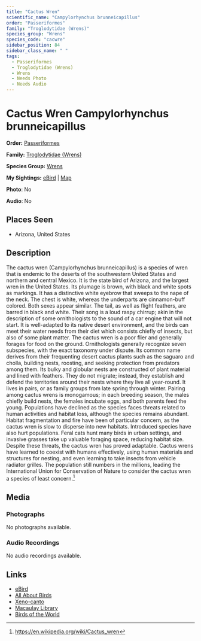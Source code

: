 ```yaml
---
title: "Cactus Wren"
scientific_name: "Campylorhynchus brunneicapillus"
order: "Passeriformes"
family: "Troglodytidae (Wrens)"
species_group: "Wrens"
species_code: "cacwre"
sidebar_position: 84
sidebar_class_name: " "
tags: 
  - Passeriformes
  - Troglodytidae (Wrens)
  - Wrens
  - Needs Photo
  - Needs Audio
---
```


# Cactus Wren <span className='sci_name'>Campylorhynchus brunneicapillus</span>

**Order:** [Passeriformes](/tags/passeriformes)

**Family:** [Troglodytidae (Wrens)](/tags/troglodytidae-wrens)

**Species Group:** [Wrens](/tags/wrens)

**My Sightings:** [eBird](https://ebird.org/lifelist?r=world&time=life&spp=cacwre) | [Map](/map?species_code=cacwre)

**Photo**: No 

**Audio**: No

## Places Seen

* Arizona, United States

## Description
The cactus wren (Campylorhynchus brunneicapillus) is a species of wren that is endemic to the deserts of the southwestern United States and northern and central Mexico. It is the state bird of Arizona, and the largest wren in the United States. Its plumage is brown, with black and white spots as markings. It has a distinctive white eyebrow that sweeps to the nape of the neck. The chest is white, whereas the underparts are cinnamon-buff colored. Both sexes appear similar. The tail, as well as flight feathers, are barred in black and white. Their song is a loud raspy chirrup; akin in the description of some ornithologists to the sound of a car engine that will not start. It is well-adapted to its native desert environment, and the birds can meet their water needs from their diet which consists chiefly of insects, but also of some plant matter. The cactus wren is a poor flier and generally forages for food on the ground. Ornithologists generally recognize seven subspecies, with the exact taxonomy under dispute.
Its common name derives from their frequenting desert cactus plants such as the saguaro and cholla, building nests, roosting, and seeking protection from predators among them. Its bulky and globular nests are constructed of plant material and lined with feathers. They do not migrate; instead, they establish and defend the territories around their nests where they live all year-round. It lives in pairs, or as family groups from late spring through winter. Pairing among cactus wrens is monogamous; in each breeding season, the males chiefly build nests, the females incubate eggs, and both parents feed the young.
Populations have declined as the species faces threats related to human activities and habitat loss, although the species remains abundant. Habitat fragmentation and fire have been of particular concern, as the cactus wren is slow to disperse into new habitats. Introduced species have also hurt populations. Feral cats hunt many birds in urban settings, and invasive grasses take up valuable foraging space, reducing habitat size. Despite these threats, the cactus wren has proved adaptable. Cactus wrens have learned to coexist with humans effectively, using human materials and structures for nesting, and even learning to take insects from vehicle radiator grilles. The population still numbers in the millions, leading the International Union for Conservation of Nature to consider the cactus wren a species of least concern.[^1]

[^1]: https://en.wikipedia.org/wiki/Cactus_wren

## Media
### Photographs
No photographs available.

### Audio Recordings
No audio recordings available.

## Links
* [eBird](https://ebird.org/species/cacwre) 
* [All About Birds](https://www.allaboutbirds.org/guide/cacwre) 
* [Xeno-canto](https://www.xeno-canto.org/species/campylorhynchus-brunneicapillus) 
* [Macaulay Library](https://search.macaulaylibrary.org/catalog?taxonCode=cacwre&sort=rating_rank_desc)
* [Birds of the World](https://birdsoftheworld.org/bow/species/cacwre)
